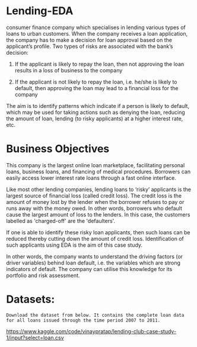 # Lending-EDA

consumer finance company which specialises in lending various types of loans to urban customers. When the company receives a loan application, the company has to make a decision for loan approval based on 
the applicant’s profile. Two types of risks are associated with the bank’s decision:

  1. If the applicant is likely to repay the loan, then not approving the loan results in a loss of business to the company

  2. If the applicant is not likely to repay the loan, i.e. he/she is likely to default, then approving the loan may lead to a financial loss for the company

The aim is to identify patterns which indicate if a person is likely to default, which may be used for taking actions such as denying the loan, reducing the amount of loan, lending (to risky applicants) at a higher interest rate, etc.

# Business Objectives
This company is the largest online loan marketplace, facilitating personal loans, business loans, and financing of medical procedures. Borrowers can easily access lower interest rate loans through a fast online interface. 

 

Like most other lending companies, lending loans to ‘risky’ applicants is the largest source of financial loss (called credit loss). The credit loss is the amount of money lost by the lender when the borrower refuses to pay or runs away with the money owed. In other words, borrowers who default cause the largest amount of loss to the lenders. In this case, the customers labelled as 'charged-off' are the 'defaulters'. 

 

If one is able to identify these risky loan applicants, then such loans can be reduced thereby cutting down the amount of credit loss. Identification of such applicants using EDA is the aim of this case study.

 

In other words, the company wants to understand the driving factors (or driver variables) behind loan default, i.e. the variables which are strong indicators of default.  The company can utilise this knowledge for its portfolio and risk assessment. 

# Datasets:
    Download the dataset from below. It contains the complete loan data for all loans issued through the time period 2007 to 2011.
    
   <https://www.kaggle.com/code/vinaypratap/lending-club-case-study-1/input?select=loan.csv>
